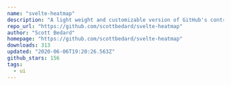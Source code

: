 ```yaml
---
name: "svelte-heatmap"
description: "A light weight and customizable version of GitHub's contribution graph"
repo_url: "https://github.com/scottbedard/svelte-heatmap"
author: "Scott Bedard"
homepage: "https://github.com/scottbedard/svelte-heatmap"
downloads: 313
updated: "2020-06-06T19:20:26.563Z"
github_stars: 156
tags: 
  - ui
---
```

